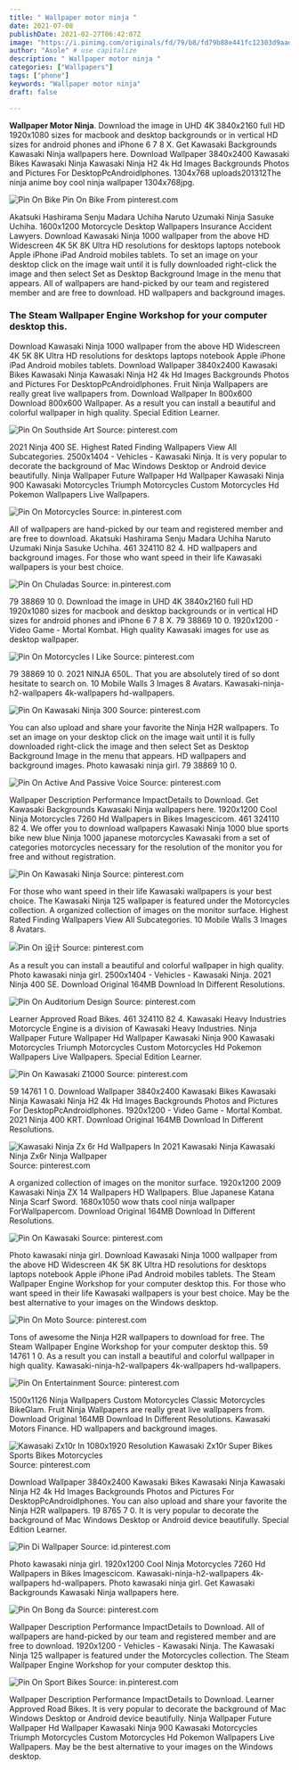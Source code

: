 ```yaml
---
title: " Wallpaper motor ninja "
date: 2021-07-08
publishDate: 2021-02-27T06:42:07Z
image: "https://i.pinimg.com/originals/fd/79/b8/fd79b88e441fc12303d9aadc70b4ed0f.jpg"
author: "Asole" # use capitalize
description: " Wallpaper motor ninja "
categories: ["Wallpapers"]
tags: ["phone"]
keywords: "Wallpaper motor ninja"
draft: false

---
```



**Wallpaper Motor Ninja**. Download the image in UHD 4K 3840x2160 full HD 1920x1080 sizes for macbook and desktop backgrounds or in vertical HD sizes for android phones and iPhone 6 7 8 X. Get Kawasaki Backgrounds Kawasaki Ninja wallpapers here. Download Wallpaper 3840x2400 Kawasaki Bikes Kawasaki Ninja Kawasaki Ninja H2 4k Hd Images Backgrounds Photos and Pictures For DesktopPcAndroidIphones. 1304x768 uploads201312The ninja anime boy cool ninja wallpaper 1304x768jpg.

![Pin On Bike](https://i.pinimg.com/originals/a5/c5/ea/a5c5ea76242ce1a302277c3959aa1a2f.jpg "Pin On Bike")
Pin On Bike From pinterest.com


Akatsuki Hashirama Senju Madara Uchiha Naruto Uzumaki Ninja Sasuke Uchiha. 1600x1200 Motorcycle Desktop Wallpapers Insurance Accident Lawyers. Download Kawasaki Ninja 1000 wallpaper from the above HD Widescreen 4K 5K 8K Ultra HD resolutions for desktops laptops notebook Apple iPhone iPad Android mobiles tablets. To set an image on your desktop click on the image wait until it is fully downloaded right-click the image and then select Set as Desktop Background Image in the menu that appears. All of wallpapers are hand-picked by our team and registered member and are free to download. HD wallpapers and background images.

### The Steam Wallpaper Engine Workshop for your computer desktop this.

Download Kawasaki Ninja 1000 wallpaper from the above HD Widescreen 4K 5K 8K Ultra HD resolutions for desktops laptops notebook Apple iPhone iPad Android mobiles tablets. Download Wallpaper 3840x2400 Kawasaki Bikes Kawasaki Ninja Kawasaki Ninja H2 4k Hd Images Backgrounds Photos and Pictures For DesktopPcAndroidIphones. Fruit Ninja Wallpapers are really great live wallpapers from. Download Wallpaper In 800x600 Download 800x600 Wallpaper. As a result you can install a beautiful and colorful wallpaper in high quality. Special Edition Learner.


![Pin On Southside Art](https://i.pinimg.com/originals/be/38/42/be384214f810565b9126430fc957e73c.jpg "Pin On Southside Art")
Source: pinterest.com

2021 Ninja 400 SE. Highest Rated Finding Wallpapers View All Subcategories. 2500x1404 - Vehicles - Kawasaki Ninja. It is very popular to decorate the background of Mac Windows Desktop or Android device beautifully. Ninja Wallpaper Future Wallpaper Hd Wallpaper Kawasaki Ninja 900 Kawasaki Motorcycles Triumph Motorcycles Custom Motorcycles Hd Pokemon Wallpapers Live Wallpapers.

![Pin On Motorcycles](https://i.pinimg.com/originals/77/16/cc/7716cc2c627e79b9fd884d231c447cda.jpg "Pin On Motorcycles")
Source: in.pinterest.com

All of wallpapers are hand-picked by our team and registered member and are free to download. Akatsuki Hashirama Senju Madara Uchiha Naruto Uzumaki Ninja Sasuke Uchiha. 461 324110 82 4. HD wallpapers and background images. For those who want speed in their life Kawasaki wallpapers is your best choice.

![Pin On Chuladas](https://i.pinimg.com/originals/04/a1/29/04a12994893a0f075883e0deb5606a2d.png "Pin On Chuladas")
Source: in.pinterest.com

79 38869 10 0. Download the image in UHD 4K 3840x2160 full HD 1920x1080 sizes for macbook and desktop backgrounds or in vertical HD sizes for android phones and iPhone 6 7 8 X. 79 38869 10 0. 1920x1200 - Video Game - Mortal Kombat. High quality Kawasaki images for use as desktop wallpaper.

![Pin On Motorcycles I Like](https://i.pinimg.com/originals/15/11/63/151163d5075c60977b7841bf1e5663f0.jpg "Pin On Motorcycles I Like")
Source: pinterest.com

79 38869 10 0. 2021 NINJA 650L. That you are absolutely tired of so dont hesitate to search on. 10 Mobile Walls 3 Images 8 Avatars. Kawasaki-ninja-h2-wallpapers 4k-wallpapers hd-wallpapers.

![Pin On Kawasaki Ninja 300](https://i.pinimg.com/originals/50/bd/8d/50bd8d1af35070d7baa6cae796fc4d35.jpg "Pin On Kawasaki Ninja 300")
Source: pinterest.com

You can also upload and share your favorite the Ninja H2R wallpapers. To set an image on your desktop click on the image wait until it is fully downloaded right-click the image and then select Set as Desktop Background Image in the menu that appears. HD wallpapers and background images. Photo kawasaki ninja girl. 79 38869 10 0.

![Pin On Active And Passive Voice](https://i.pinimg.com/originals/d3/25/f6/d325f6b5591fbd581c95ce22a1ecb8a2.png "Pin On Active And Passive Voice")
Source: pinterest.com

Wallpaper Description Performance ImpactDetails to Download. Get Kawasaki Backgrounds Kawasaki Ninja wallpapers here. 1920x1200 Cool Ninja Motorcycles 7260 Hd Wallpapers in Bikes Imagescicom. 461 324110 82 4. We offer you to download wallpapers Kawasaki Ninja 1000 blue sports bike new blue Ninja 1000 japanese motorcycles Kawasaki from a set of categories motorcycles necessary for the resolution of the monitor you for free and without registration.

![Pin On Kawasaki Ninja](https://i.pinimg.com/originals/46/8d/a6/468da64c204e391e2af51196d80bc84c.jpg "Pin On Kawasaki Ninja")
Source: pinterest.com

For those who want speed in their life Kawasaki wallpapers is your best choice. The Kawasaki Ninja 125 wallpaper is featured under the Motorcycles collection. A organized collection of images on the monitor surface. Highest Rated Finding Wallpapers View All Subcategories. 10 Mobile Walls 3 Images 8 Avatars.

![Pin On 设计](https://i.pinimg.com/originals/42/c0/40/42c040ff35539ac0c00871b2199c16ad.png "Pin On 设计")
Source: pinterest.com

As a result you can install a beautiful and colorful wallpaper in high quality. Photo kawasaki ninja girl. 2500x1404 - Vehicles - Kawasaki Ninja. 2021 Ninja 400 SE. Download Original 164MB Download In Different Resolutions.

![Pin On Auditorium Design](https://i.pinimg.com/originals/ef/3c/7f/ef3c7f1569c3a6f7e294218608b73d37.jpg "Pin On Auditorium Design")
Source: pinterest.com

Learner Approved Road Bikes. 461 324110 82 4. Kawasaki Heavy Industries Motorcycle Engine is a division of Kawasaki Heavy Industries. Ninja Wallpaper Future Wallpaper Hd Wallpaper Kawasaki Ninja 900 Kawasaki Motorcycles Triumph Motorcycles Custom Motorcycles Hd Pokemon Wallpapers Live Wallpapers. Special Edition Learner.

![Pin On Kawasaki Z1000](https://i.pinimg.com/originals/ec/ec/68/ecec68deef24f41ea90bac2abca4aa4a.jpg "Pin On Kawasaki Z1000")
Source: pinterest.com

59 14761 1 0. Download Wallpaper 3840x2400 Kawasaki Bikes Kawasaki Ninja Kawasaki Ninja H2 4k Hd Images Backgrounds Photos and Pictures For DesktopPcAndroidIphones. 1920x1200 - Video Game - Mortal Kombat. 2021 Ninja 400 KRT. Download Original 164MB Download In Different Resolutions.

![Kawasaki Ninja Zx 6r Hd Wallpapers In 2021 Kawasaki Ninja Kawasaki Ninja Zx6r Ninja Wallpaper](https://i.pinimg.com/736x/2c/f6/f9/2cf6f9e6d03b57fe851aa0cbd5a8edea.jpg "Kawasaki Ninja Zx 6r Hd Wallpapers In 2021 Kawasaki Ninja Kawasaki Ninja Zx6r Ninja Wallpaper")
Source: pinterest.com

A organized collection of images on the monitor surface. 1920x1200 2009 Kawasaki Ninja ZX 14 Wallpapers HD Wallpapers. Blue Japanese Katana Ninja Scarf Sword. 1680x1050 wow thats cool ninja wallpaper ForWallpapercom. Download Original 164MB Download In Different Resolutions.

![Pin On Kawasaki](https://i.pinimg.com/originals/59/fe/4e/59fe4e41bb2984afd5d2c0d29a1a51d6.jpg "Pin On Kawasaki")
Source: pinterest.com

Photo kawasaki ninja girl. Download Kawasaki Ninja 1000 wallpaper from the above HD Widescreen 4K 5K 8K Ultra HD resolutions for desktops laptops notebook Apple iPhone iPad Android mobiles tablets. The Steam Wallpaper Engine Workshop for your computer desktop this. For those who want speed in their life Kawasaki wallpapers is your best choice. May be the best alternative to your images on the Windows desktop.

![Pin On Moto](https://i.pinimg.com/originals/a1/7f/94/a17f9431cc7b26be2ae05790dc74ac88.jpg "Pin On Moto")
Source: pinterest.com

Tons of awesome the Ninja H2R wallpapers to download for free. The Steam Wallpaper Engine Workshop for your computer desktop this. 59 14761 1 0. As a result you can install a beautiful and colorful wallpaper in high quality. Kawasaki-ninja-h2-wallpapers 4k-wallpapers hd-wallpapers.

![Pin On Entertainment](https://i.pinimg.com/originals/d9/58/6f/d9586fd731d99be4b9583ced3bb1fb73.jpg "Pin On Entertainment")
Source: pinterest.com

1500x1126 Ninja Wallpapers Custom Motorcycles Classic Motorcycles BikeGlam. Fruit Ninja Wallpapers are really great live wallpapers from. Download Original 164MB Download In Different Resolutions. Kawasaki Motors Finance. HD wallpapers and background images.

![Kawasaki Zx10r In 1080x1920 Resolution Kawasaki Zx10r Super Bikes Sports Bikes Motorcycles](https://i.pinimg.com/originals/ec/db/ef/ecdbeff865c69c28856318b7ca610e3e.jpg "Kawasaki Zx10r In 1080x1920 Resolution Kawasaki Zx10r Super Bikes Sports Bikes Motorcycles")
Source: pinterest.com

Download Wallpaper 3840x2400 Kawasaki Bikes Kawasaki Ninja Kawasaki Ninja H2 4k Hd Images Backgrounds Photos and Pictures For DesktopPcAndroidIphones. You can also upload and share your favorite the Ninja H2R wallpapers. 19 8765 7 0. It is very popular to decorate the background of Mac Windows Desktop or Android device beautifully. Special Edition Learner.

![Pin Di Wallpaper](https://i.pinimg.com/originals/3a/77/ae/3a77ae18e2bd8c40f8561476a1b22a58.jpg "Pin Di Wallpaper")
Source: id.pinterest.com

Photo kawasaki ninja girl. 1920x1200 Cool Ninja Motorcycles 7260 Hd Wallpapers in Bikes Imagescicom. Kawasaki-ninja-h2-wallpapers 4k-wallpapers hd-wallpapers. Photo kawasaki ninja girl. Get Kawasaki Backgrounds Kawasaki Ninja wallpapers here.

![Pin On Bong đa](https://i.pinimg.com/originals/08/15/2d/08152d153b61a1f222b93d9643e5c236.jpg "Pin On Bong đa")
Source: pinterest.com

Wallpaper Description Performance ImpactDetails to Download. All of wallpapers are hand-picked by our team and registered member and are free to download. 1920x1200 - Vehicles - Kawasaki Ninja. The Kawasaki Ninja 125 wallpaper is featured under the Motorcycles collection. The Steam Wallpaper Engine Workshop for your computer desktop this.

![Pin On Sport Bikes](https://i.pinimg.com/originals/fd/79/b8/fd79b88e441fc12303d9aadc70b4ed0f.jpg "Pin On Sport Bikes")
Source: in.pinterest.com

Wallpaper Description Performance ImpactDetails to Download. Learner Approved Road Bikes. It is very popular to decorate the background of Mac Windows Desktop or Android device beautifully. Ninja Wallpaper Future Wallpaper Hd Wallpaper Kawasaki Ninja 900 Kawasaki Motorcycles Triumph Motorcycles Custom Motorcycles Hd Pokemon Wallpapers Live Wallpapers. May be the best alternative to your images on the Windows desktop.

